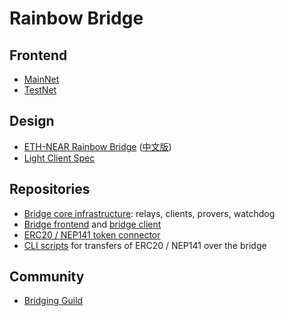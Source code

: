 # Rainbow Bridge


## Frontend

- [MainNet](http://ethereum.bridgetonear.org/)
- [TestNet](https://ropsten.bridgetonear.org/)

## Design

- [ETH-NEAR Rainbow Bridge](https://near.org/blog/eth-near-rainbow-bridge/) ([中文版](https://mp.weixin.qq.com/s/-giL3YRhVvyzP5dpHxw0sw))
- [Light Client Spec](https://nomicon.io/ChainSpec/LightClient.html)

## Repositories

- [Bridge core infrastructure](https://github.com/aurora-is-near/rainbow-bridge): relays, clients, provers, watchdog
- [Bridge frontend]((https://github.com/aurora-is-near/rainbow-bridge-frontend)) and [bridge client](https://github.com/aurora-is-near/rainbow-bridge-client)
- [ERC20 / NEP141 token connector](https://github.com/aurora-is-near/rainbow-token-connector)
- [CLI scripts](https://github.com/djsatok/bridge-testing) for transfers of ERC20 / NEP141 over the bridge


## Community

- [Bridging Guild](https://github.com/BridgingGuild/BridgingGuild)
